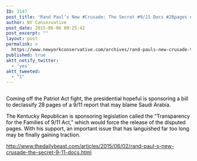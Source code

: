```yaml
---
ID: 3147
post_title: 'Rand Paul’s New #Crusade: The Secret #9/11 Docs #28pages #WakeUpAmerica #MakeDCListen'
author: NY Conservative
post_date: 2015-06-06 00:25:42
post_excerpt: ""
layout: post
permalink: >
  https://www.newyorkconservative.com/archives/rand-pauls-new-crusade-the-secret-911-docs-28pages-wakeupamerica-makedclisten/
published: true
aktt_notify_twitter:
  - 'yes'
aktt_tweeted:
  - "1"
---
```

<p><img src="http://www.newyorkconservative.com/wp-content/uploads/2015/06/060615_0425_RandPaulsNe1.jpg" alt=""/>
	</p><p><span style="color:black">Coming off the Patriot Act fight, the presidential hopeful is sponsoring a bill to declassify 28 pages of a 9/11 report that may blame Saudi Arabia.
</span></p><p><span style="color:black">The Kentucky Republican is sponsoring legislation called the "Transparency for the Families of 9/11 Act," which would force the release of the disputed pages. With his support, an important issue that has languished far too long may be finally gaining traction.
</span></p><p><a href="http://www.thedailybeast.com/articles/2015/06/02/rand-paul-s-new-crusade-the-secret-9-11-docs.html">http://www.thedailybeast.com/articles/2015/06/02/rand-paul-s-new-crusade-the-secret-9-11-docs.html</a>
	</p>